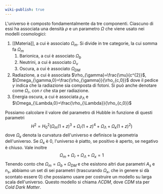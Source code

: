 ```yaml
---
wiki-publish: true
---
```

L'universo è composto fondamentalmente da tre componenti. Ciascuno di essi ha associata una densità $\rho$ e un parametro $\Omega$ che viene usato nei modelli cosmologici:
1. [[Materia]], a cui è associato $\Omega_{m}$. Si divide in tre categorie, la cui somma fa $\Omega_{m}$
	1. Barionica, a cui è associato $\Omega_{b}$
	2. Neutrini, a cui è associato $\Omega_{\nu}$
	3. Oscura, a cui è associato $\Omega_{DM}$
2. Radiazione, a cui è associata $\rho_{\gamma}=\frac{\mu}{c^{2}}$, $\Omega_{\gamma,0}=\frac{\rho_{\gamma}}{\rho_{c,0}}$ dove il pedice $\gamma$ indica che la radiazione sia composta di fotoni. Si può anche denotare come $\Omega_{r}$, con $r$ che sta per radiazione.
3. Energia oscura, a cui è associata $\rho_{\Lambda}$ e $\Omega_{\Lambda,0}=\frac{\rho_{\Lambda}}{\rho_{c,0}}$ 

Possiamo calcolare il valore del parametro di Hubble in funzione di questi parametri
$$H^{2}=H_{0}^{2}(\Omega_{m}(1+z)^{3}+\Omega_{r}(1+z)^{4}+\Omega_{\Lambda}+\Omega_{\kappa}(1+z)^{2})$$
dove $\Omega_{\kappa}$ denota la curvatura dell'universo e definisce la geometria dell'universo. Se $\Omega_{\kappa}$ è 0, l'universo è piatto, se positivo è aperto, se negativo è chiuso. Vale inoltre
$$\Omega_{m}+\Omega_{r}+\Omega_{\Lambda}+\Omega_{\kappa}=1$$
Tenendo conto che $\Omega_{m}=\Omega_{b}+\Omega_{DM}$ e che esistono altri due parametri $A_{s}$ e $n_{s}$, abbiamo un set di sei parametri (trascurando $\Omega_{\kappa}$, che in genere si dà scontato essere 0) che possiamo usare per costruire un modello su larga scala dell'universo. Questo modello si chiama $\Lambda CDM$, dove $CDM$ sta per *Cold Dark Matter*.